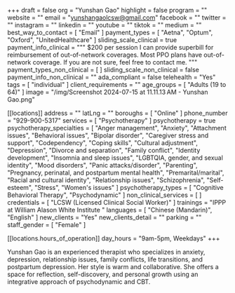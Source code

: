 +++
draft = false
org = "Yunshan Gao"
highlight = false
program = ""
website = ""
email = "yunshangaolcsw@gmail.com"
facebook = ""
twitter = ""
instagram = ""
linkedin = ""
youtube = ""
tiktok = ""
medium = ""
best_way_to_contact = [ "Email" ]
payment_types = [ "Aetna", "Optum", "Oxford", "UnitedHealthcare" ]
sliding_scale_clinical = true
payment_info_clinical = """
$200 per session
I can provide superbill for reimbursement of out-of-network coverages. Most PPO plans have out-of-network coverage. If you are not sure, feel free to contact me. """
payment_types_non_clinical = [ ]
sliding_scale_non_clinical = false
payment_info_non_clinical = ""
ada_compliant = false
telehealth = "Yes"
tags = [ "individual" ]
client_requirements = ""
age_groups = [ "Adults (19 to 64)" ]
image = "/img/Screenshot 2024-07-15 at 11.11.13 AM - Yunshan Gao.png"

[[locations]]
address = ""
latLng = ""
boroughs = [ "Online" ]
phone_number = "929-900-5317"
services = [ "Psychotherapy" ]
psychotherapy = true
psychotherapy_specialties = [
  "Anger management",
  "Anxiety",
  "Attachment issues",
  "Behavioral issues",
  "Bipolar disorder",
  "Caregiver stress and support",
  "Codependency",
  "Coping skills",
  "Cultural adjustment",
  "Depression",
  "Divorce and separation",
  "Family conflict",
  "Identity development",
  "Insomnia and sleep issues",
  "LGBTQIA, gender, and sexual identity",
  "Mood disorders",
  "Panic attacks/disorder",
  "Parenting",
  "Pregnancy, perinatal, and postpartum mental health",
  "Premarital/marital",
  "Racial and cultural identity",
  "Relationship issues",
  "Schizophrenia",
  "Self-esteem",
  "Stress",
  "Women's issues"
]
psychotherapy_types = [ "Cognitive Behavioral Therapy", "Psychodynamic" ]
non_clinical_services = [ ]
credentials = [ "LCSW (Licensed Clinical Social Worker)" ]
trainings = "IPPP at William Alason White Institute "
languages = [ "Chinese (Mandarin)", "English" ]
new_clients = "Yes"
new_clients_detail = ""
parking = ""
staff_gender = [ "Female" ]

  [[locations.hours_of_operation]]
  day_hours = "9am-5pm, Weekdays"
+++


Yunshan Gao is an experienced therapist who specializes in anxiety, depression, relationship issues, family conflicts, life transitions, and postpartum depression. Her style is warm and collaborative. She offers a space for reflection, self-discovery, and personal growth using an integrative approach of psychodynamic and CBT.
